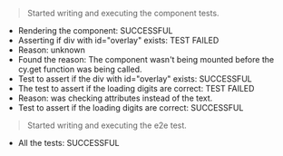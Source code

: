 > Started writing and executing the component tests.

- Rendering the component: SUCCESSFUL
- Asserting if div with id="overlay" exists: TEST FAILED
- Reason: unknown
- Found the reason: The component wasn't being mounted before the cy.get function was being called.
- Test to assert if the div with id="overlay" exists: SUCCESSFUL
- The test to assert if the loading digits are correct: TEST FAILED
- Reason: was checking attributes instead of the text.
- Test to assert if the loading digits are correct: SUCCESSFUL

> Started writing and executing the e2e test.

- All the tests: SUCCESSFUL
